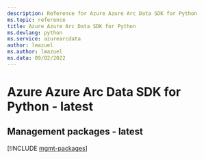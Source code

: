 ```yaml
---
description: Reference for Azure Azure Arc Data SDK for Python
ms.topic: reference
title: Azure Azure Arc Data SDK for Python
ms.devlang: python
ms.service: azurearcdata
author: lmazuel
ms.author: lmazuel
ms.data: 09/02/2022
---
```

# Azure Azure Arc Data SDK for Python - latest

## Management packages - latest
[!INCLUDE [mgmt-packages](azure-arc-data-mgmt-index.md)]